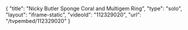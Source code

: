 {
    "title": "Nicky Butler Sponge Coral and Multigem  Ring",
    "type": "solo",
    "layout": "iframe-static",
    "videoId": "112329020",
    "url": "\/tvpembed\/112329020"
}